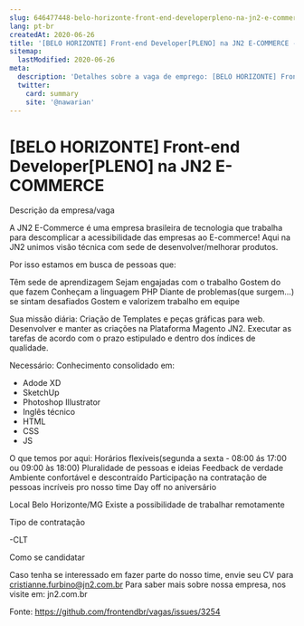 ```yaml
---
slug: 646477448-belo-horizonte-front-end-developerpleno-na-jn2-e-commerce
lang: pt-br
createdAt: 2020-06-26
title: '[BELO HORIZONTE] Front-end Developer[PLENO] na JN2 E-COMMERCE - Vaga de Emprego'
sitemap:
  lastModified: 2020-06-26
meta:
  description: 'Detalhes sobre a vaga de emprego: [BELO HORIZONTE] Front-end Developer[PLENO] na JN2 E-COMMERCE'
  twitter:
    card: summary
    site: '@nawarian'
---
```


# [BELO HORIZONTE] Front-end Developer[PLENO] na JN2 E-COMMERCE

Descrição da empresa/vaga

A JN2 E-Commerce é uma empresa brasileira de tecnologia que trabalha para descomplicar a acessibilidade das empresas ao E-commerce!
Aqui na JN2 unimos visão técnica com sede de desenvolver/melhorar produtos.

Por isso estamos em busca de pessoas que:

Têm sede de aprendizagem
Sejam engajadas com o trabalho
Gostem do que fazem
Conheçam a linguagem PHP 
Diante de problemas(que surgem...) se sintam desafiados
Gostem e valorizem trabalho em equipe

Sua missão diária:
Criação de Templates e peças gráficas para web. 
Desenvolver e manter as criações na Plataforma Magento JN2. 
Executar as tarefas de acordo com o prazo estipulado e dentro dos índices de qualidade.

Necessário: 
Conhecimento consolidado em:
- Adode XD
- SketchUp
- Photoshop Illustrator
- Inglês técnico
- HTML
- CSS 
- JS

O que temos por aqui:
Horários flexíveis(segunda a sexta - 08:00 ás 17:00 ou 09:00 às 18:00)
Pluralidade de pessoas e ideias
Feedback de verdade
Ambiente confortável e descontraído
Participação na contratação de pessoas incríveis pro nosso time
Day off no aniversário

Local
Belo Horizonte/MG
Existe a possibilidade de trabalhar remotamente

Tipo de contratação

-CLT

Como se candidatar

Caso tenha se interessado em fazer parte do nosso time, envie seu CV para cristianne.furbino@jn2.com.br
Para saber mais sobre nossa empresa, nos visite em: jn2.com.br

Fonte: https://github.com/frontendbr/vagas/issues/3254